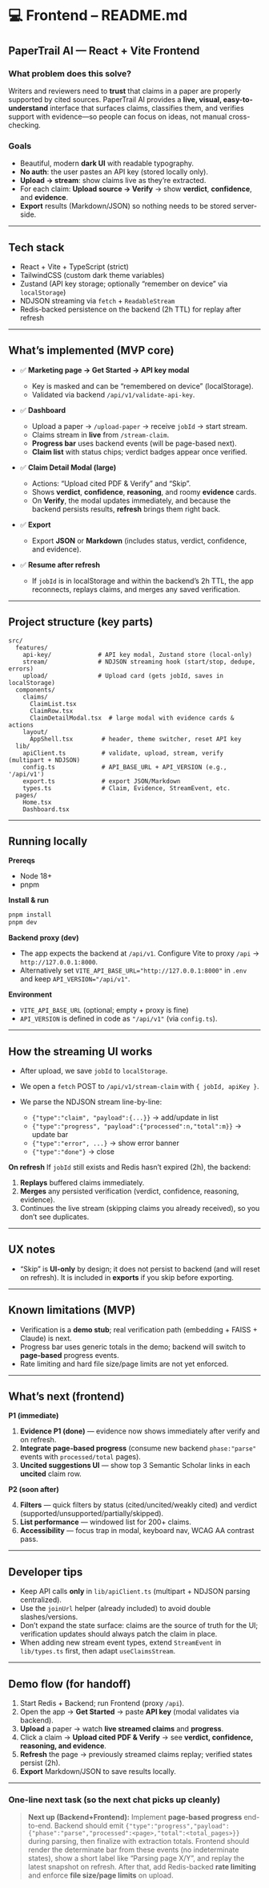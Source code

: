 # 💻 Frontend – README.md

## PaperTrail AI — React + Vite Frontend

### What problem does this solve?

Writers and reviewers need to **trust** that claims in a paper are properly supported by cited sources. PaperTrail AI provides a **live, visual, easy-to-understand** interface that surfaces claims, classifies them, and verifies support with evidence—so people can focus on ideas, not manual cross-checking.

### Goals

* Beautiful, modern **dark UI** with readable typography.
* **No auth**: the user pastes an API key (stored locally only).
* **Upload → stream**: show claims live as they’re extracted.
* For each claim: **Upload source → Verify** → show **verdict**, **confidence**, and **evidence**.
* **Export** results (Markdown/JSON) so nothing needs to be stored server-side.

---

## Tech stack

* React + Vite + TypeScript (strict)
* TailwindCSS (custom dark theme variables)
* Zustand (API key storage; optionally “remember on device” via `localStorage`)
* NDJSON streaming via `fetch` + `ReadableStream`
* Redis-backed persistence on the backend (2h TTL) for replay after refresh

---

## What’s implemented (MVP core)

* ✅ **Marketing page → Get Started → API key modal**

  * Key is masked and can be “remembered on device” (localStorage).
  * Validated via backend `/api/v1/validate-api-key`.

* ✅ **Dashboard**

  * Upload a paper → `/upload-paper` → receive `jobId` → start stream.
  * Claims stream in **live** from `/stream-claim`.
  * **Progress bar** uses backend events (will be page-based next).
  * **Claim list** with status chips; verdict badges appear once verified.

* ✅ **Claim Detail Modal (large)**

  * Actions: “Upload cited PDF & Verify” and “Skip”.
  * Shows **verdict**, **confidence**, **reasoning**, and roomy **evidence** cards.
  * On **Verify**, the modal updates immediately, and because the backend persists results, **refresh** brings them right back.

* ✅ **Export**

  * Export **JSON** or **Markdown** (includes status, verdict, confidence, and evidence).

* ✅ **Resume after refresh**

  * If `jobId` is in localStorage and within the backend’s 2h TTL, the app reconnects, replays claims, and merges any saved verification.

---

## Project structure (key parts)

```
src/
  features/
    api-key/             # API key modal, Zustand store (local-only)
    stream/              # NDJSON streaming hook (start/stop, dedupe, errors)
    upload/              # Upload card (gets jobId, saves in localStorage)
  components/
    claims/
      ClaimList.tsx
      ClaimRow.tsx
      ClaimDetailModal.tsx  # large modal with evidence cards & actions
    layout/
      AppShell.tsx        # header, theme switcher, reset API key
  lib/
    apiClient.ts          # validate, upload, stream, verify (multipart + NDJSON)
    config.ts             # API_BASE_URL + API_VERSION (e.g., '/api/v1')
    export.ts             # export JSON/Markdown
    types.ts              # Claim, Evidence, StreamEvent, etc.
  pages/
    Home.tsx
    Dashboard.tsx
```

---

## Running locally

**Prereqs**

* Node 18+
* pnpm

**Install & run**

```bash
pnpm install
pnpm dev
```

**Backend proxy (dev)**

* The app expects the backend at `/api/v1`. Configure Vite to proxy `/api` → `http://127.0.0.1:8000`.
* Alternatively set `VITE_API_BASE_URL="http://127.0.0.1:8000"` in `.env` and keep `API_VERSION="/api/v1"`.

**Environment**

* `VITE_API_BASE_URL` (optional; empty + proxy is fine)
* `API_VERSION` is defined in code as `"/api/v1"` (via `config.ts`).

---

## How the streaming UI works

* After upload, we save `jobId` to `localStorage`.
* We open a `fetch` POST to `/api/v1/stream-claim` with `{ jobId, apiKey }`.
* We parse the NDJSON stream line-by-line:

  * `{"type":"claim", "payload":{...}}` → add/update in list
  * `{"type":"progress", "payload":{"processed":n,"total":m}}` → update bar
  * `{"type":"error", ...}` → show error banner
  * `{"type":"done"}` → close

**On refresh**
If `jobId` still exists and Redis hasn’t expired (2h), the backend:

1. **Replays** buffered claims immediately.
2. **Merges** any persisted verification (verdict, confidence, reasoning, evidence).
3. Continues the live stream (skipping claims you already received), so you don’t see duplicates.

---

## UX notes

* “Skip” is **UI-only** by design; it does not persist to backend (and will reset on refresh). It is included in **exports** if you skip before exporting.

---

## Known limitations (MVP)

* Verification is a **demo stub**; real verification path (embedding + FAISS + Claude) is next.
* Progress bar uses generic totals in the demo; backend will switch to **page-based** progress events.
* Rate limiting and hard file size/page limits are not yet enforced.

---

## What’s next (frontend)

**P1 (immediate)**

1. **Evidence P1 (done)** — evidence now shows immediately after verify and on refresh.
2. **Integrate page-based progress** (consume new backend `phase:"parse"` events with `processed/total` pages).
3. **Uncited suggestions UI** — show top 3 Semantic Scholar links in each **uncited** claim row.

**P2 (soon after)**

4. **Filters** — quick filters by status (cited/uncited/weakly cited) and verdict (supported/unsupported/partially/skipped).
5. **List performance** — windowed list for 200+ claims.
6. **Accessibility** — focus trap in modal, keyboard nav, WCAG AA contrast pass.

---

## Developer tips

* Keep API calls **only** in `lib/apiClient.ts` (multipart + NDJSON parsing centralized).
* Use the `joinUrl` helper (already included) to avoid double slashes/versions.
* Don’t expand the state surface: claims are the source of truth for the UI; verification updates should always patch the claim in place.
* When adding new stream event types, extend `StreamEvent` in `lib/types.ts` first, then adapt `useClaimsStream`.

---

## Demo flow (for handoff)

1. Start Redis + Backend; run Frontend (proxy `/api`).
2. Open the app → **Get Started** → paste **API key** (modal validates via backend).
3. **Upload** a paper → watch **live streamed claims** and **progress**.
4. Click a claim → **Upload cited PDF & Verify** → see **verdict, confidence, reasoning, and evidence**.
5. **Refresh** the page → previously streamed claims replay; verified states persist (2h).
6. **Export** Markdown/JSON to save results locally.

---

### One-line next task (so the next chat picks up cleanly)

> **Next up (Backend+Frontend):** Implement **page-based progress** end-to-end. Backend should emit `{"type":"progress","payload":{"phase":"parse","processed":<page>,"total":<total_pages>}}` during parsing, then finalize with extraction totals. Frontend should render the determinate bar from these events (no indeterminate states), show a short label like “Parsing page X/Y”, and replay the latest snapshot on refresh. After that, add Redis-backed **rate limiting** and enforce **file size/page limits** on upload.
